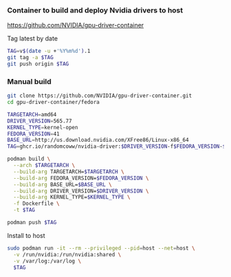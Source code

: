 ### Container to build and deploy Nvidia drivers to host

https://github.com/NVIDIA/gpu-driver-container

Tag latest by date

```bash
TAG=v$(date -u +'%Y%m%d').1
git tag -a $TAG
git push origin $TAG
```

### Manual build

```bash
git clone https://github.com/NVIDIA/gpu-driver-container.git
cd gpu-driver-container/fedora

TARGETARCH=amd64
DRIVER_VERSION=565.77
KERNEL_TYPE=kernel-open
FEDORA_VERSION=41
BASE_URL=http://us.download.nvidia.com/XFree86/Linux-x86_64
TAG=ghcr.io/randomcoww/nvidia-driver:$DRIVER_VERSION-f$FEDORA_VERSION-$TARGETARCH

podman build \
  --arch $TARGETARCH \
  --build-arg TARGETARCH=$TARGETARCH \
  --build-arg FEDORA_VERSION=$FEDORA_VERSION \
  --build-arg BASE_URL=$BASE_URL \
  --build-arg DRIVER_VERSION=$DRIVER_VERSION \
  --build-arg KERNEL_TYPE=$KERNEL_TYPE \
  -f Dockerfile \
  -t $TAG

podman push $TAG
```

Install to host

```bash
sudo podman run -it --rm --privileged --pid=host --net=host \
  -v /run/nvidia:/run/nvidia:shared \
  -v /var/log:/var/log \
  $TAG
```
